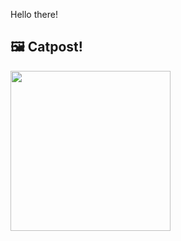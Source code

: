 Hello there!



## 🖼️ Catpost!

<sub>
    <img src="https://cdn2.thecatapi.com/images/ygDO7UXCy.jpg" height="256">
</sub>

